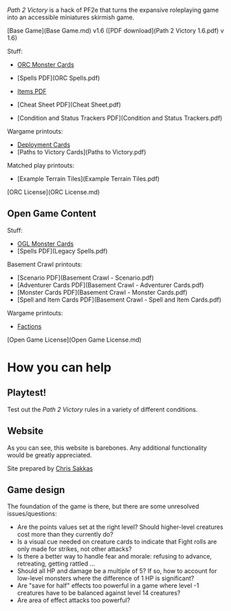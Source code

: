 *Path 2 Victory* is a hack of PF2e that turns the expansive roleplaying game into an accessible miniatures skirmish game. 

[Base Game](Base Game.md) v1.6 ([PDF download](Path 2 Victory 1.6.pdf) v 1.6)

Stuff: 

* [ORC Monster Cards](cards-orc.html)

* [Spells PDF](ORC Spells.pdf)

* [Items PDF](Items.pdf)

* [Cheat Sheet PDF](Cheat Sheet.pdf)

* [Condition and Status Trackers PDF](Condition and Status Trackers.pdf)

Wargame printouts:

* [Deployment Cards](Deployments.pdf)
* [Paths to Victory Cards](Paths to Victory.pdf)

Matched play printouts: 

* [Example Terrain Tiles](Example Terrain Tiles.pdf)

[ORC License](ORC License.md)

## Open Game Content

Stuff:

* [OGL Monster Cards](cards.html)
* [Spells PDF](Legacy Spells.pdf)

Basement Crawl printouts:

* [Scenario PDF](Basement Crawl - Scenario.pdf)
* [Adventurer Cards PDF](Basement Crawl - Adventurer Cards.pdf)
* [Monster Cards PDF](Basement Crawl - Monster Cards.pdf)
* [Spell and Item Cards PDF](Basement Crawl - Spell and Item Cards.pdf)

Wargame printouts: 

* [Factions](factions.html)

[Open Game License](Open Game License.md)

# How you can help

## Playtest!

Test out the *Path 2 Victory* rules in a variety of different conditions. 

## Website

As you can see, this website is barebones. Any additional functionality would be greatly appreciated. 

Site prepared by [Chris Sakkas](mailto:sanglorian@gmail.com)

## Game design

The foundation of the game is there, but there are some unresolved issues/questions:

* Are the points values set at the right level? Should higher-level creatures cost more than they currently do?
* Is a visual cue needed on creature cards to indicate that Fight rolls are only made for strikes, not other attacks? 
* Is there a better way to handle fear and morale: refusing to advance, retreating, getting rattled … 
* Should all HP and damage be a multiple of 5? If so, how to account for low-level monsters where the difference of 1 HP is significant? 
* Are "save for half" effects too powerful in a game where level -1 creatures have to be balanced against level 14 creatures?
* Are area of effect attacks too powerful?
